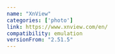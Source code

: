 ```yaml
---
name: "XnView"
categories: ['photo']
link: https://www.xnview.com/en/
compatibility: emulation
versionFrom: "2.51.5"
---
```


